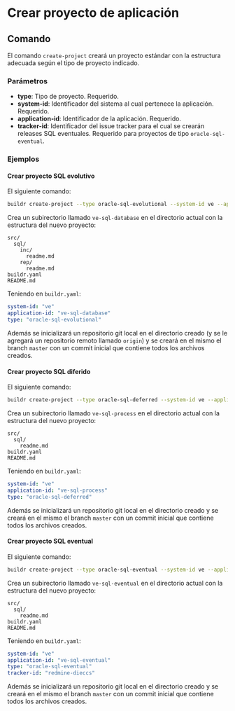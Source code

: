 # Crear proyecto de aplicación

## Comando

El comando `create-project` creará un proyecto estándar con la estructura adecuada según el tipo de proyecto indicado.

### Parámetros

* **type**: Tipo de proyecto. Requerido.
* **system-id**: Identificador del sistema al cual pertenece la aplicación. Requerido.
* **application-id**: Identificador de la aplicación. Requerido.
* **tracker-id**: Identificador del issue tracker para el cual se crearán releases SQL eventuales.
                  Requerido para proyectos de tipo `oracle-sql-eventual`.

### Ejemplos

#### Crear proyecto SQL evolutivo

El siguiente comando:

```sh
buildr create-project --type oracle-sql-evolutional --system-id ve --application-id ve-sql-database
```

Crea un subirectorio llamado `ve-sql-database` en el directorio actual con la estructura del nuevo proyecto:

```tree
src/
  sql/
    inc/
      readme.md
    rep/
      readme.md
buildr.yaml
README.md
```

Teniendo en `buildr.yaml`:

```yaml
system-id: "ve"
application-id: "ve-sql-database"
type: "oracle-sql-evolutional"
```

Además se inicializará un repositorio git local en el directorio creado (y se le agregará un repositorio remoto llamado `origin`) y se creará en el mismo el branch `master` con un commit inicial que contiene todos los archivos creados.

#### Crear proyecto SQL diferido

El siguiente comando:

```sh
buildr create-project --type oracle-sql-deferred --system-id ve --application-id ve-sql-process
```

Crea un subirectorio llamado `ve-sql-process` en el directorio actual con la estructura del nuevo proyecto:

```tree
src/
  sql/
    readme.md
buildr.yaml
README.md
```

Teniendo en `buildr.yaml`:

```yaml
system-id: "ve"
application-id: "ve-sql-process"
type: "oracle-sql-deferred"
```

Además se inicializará un repositorio git local en el directorio creado y se creará en el mismo el branch `master` con un commit inicial que contiene todos los archivos creados.

#### Crear proyecto SQL eventual

El siguiente comando:

```sh
buildr create-project --type oracle-sql-eventual --system-id ve --application-id ve-sql-eventual --tracker-id redmine-dieccs
```

Crea un subirectorio llamado `ve-sql-eventual` en el directorio actual con la estructura del nuevo proyecto:

```tree
src/
  sql/
    readme.md
buildr.yaml
README.md
```

Teniendo en `buildr.yaml`:

```yaml
system-id: "ve"
application-id: "ve-sql-eventual"
type: "oracle-sql-eventual"
tracker-id: "redmine-dieccs"
```

Además se inicializará un repositorio git local en el directorio creado y se creará en el mismo el branch `master` con un commit inicial que contiene todos los archivos creados.
